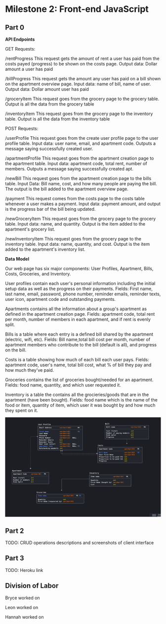 # Milestone 2: Front-end JavaScript

## Part 0

**API Endpoints**

GET Requests: 

/rentProgress This request gets the amount of rent a user has paid from the costs payed (progress) to be shown on the costs page. Output data: Dollar amount a user has paid 

/billProgress This request gets the amount any user has paid on a bill shown on the apartment overview page. Input data: name of bill, name of user. Output data: Dollar amount user has paid

/groceryItem This request goes from the grocery page to the grocery table. Output is all the data from the grocery table

/inventoryItem This request goes from the grocery page to the inventory table. Output is all the data from the inventory table


POST Requests:

/userProfile This request goes from the create user profile page to the user profile table. Input data: user name, email, and apartment code. Outputs a message saying successfully created user.

/apartmentProfile This request goes from the apartment creation page to the apartment table. Input data: apartment code, total rent, number of members. Outputs a message saying successfully created apt.

/newBill This request goes from the apartment creation page to the bills table. Input Data: Bill name, cost, and how many people are paying the bill. The output is the bill added to the apartment overview page.

/payment This request comes from the costs page to the costs table whenever a user makes a payment. Input data: payment amount, and output is the progress bar of the bill being updated. 


/newGroceryItem This request goes from the grocery page to the grocery table. Input data: name, and quantity. Output is the item added to the apartment's grocery list. 

/newInventoryItem This request goes from the grocery page to the inventory table. Input data: name, quantity, and cost. Output is the item added to the apartment's inventory list. 

**Data Model**

Our web page has six major components: User Profiles, Apartment, Bills, Costs, Groceries, and Inventory. 

User profiles contain each user's personal information including the initial setup data as well as the progress on their payments. Fields: First name, last name, email, password, phone number, reminder emails, reminder texts, user icon, apartment code and outstanding payments. 

Apartments contains all the information about a group's apartment as defined in the apartment creation page. Fields: apartment code, total rent per month, number of members in each apartment, and if rent is evenly split. 

Bills is a table where each entry is a defined bill shared by the apartment (electric, wifi, etc). Fields: Bill name,total bill cost per month, number of apartment members who contribute to the bill (default is all), and progress on the bill. 

Costs is a table showing how much of each bill each user pays. Fields: apartment code, user's name, total bill cost, what % of bill they pay and how much they've paid. 

Groceries contains the list of groceries bought/needed for an apartment. Fields: food name, quantity, and which user requested it. 

Inventory is a table the contains all the grocieries/goods that are in the apartment (have been bought). Fields: food name which is the name of the food or item, quantity of item, which user it was bought by and how much they spent on it. 

![Data Model](images/data_model.png)

## Part 2

TODO: CRUD operations descriptions and screenshots of client interface

## Part 3

TODO: Heroku link

## Division of Labor

Bryce worked on 

Leon worked on

Hannah worked on 